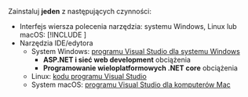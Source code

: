 Zainstaluj **jeden** z następujących czynności:

* Interfejs wiersza polecenia narzędzia: systemu Windows, Linux lub macOS: [!INCLUDE [](~/includes/net-core-sdk-download-link.md)]
* Narzędzia IDE/edytora
  * System Windows: [programu Visual Studio dla systemu Windows](https://www.microsoft.com/net/download/windows)
    * **ASP.NET i sieć web development** obciążenia
    * **Programowanie wieloplatformowych .NET core** obciążenia
  * Linux: [kodu programu Visual Studio](https://www.microsoft.com/net/download/linux)
  * System macOS: [programu Visual Studio dla komputerów Mac](https://www.microsoft.com/net/download/macos)
